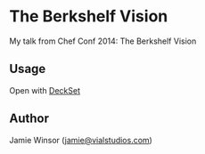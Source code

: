 # The Berkshelf Vision

My talk from Chef Conf 2014: The Berkshelf Vision

## Usage

Open with [DeckSet](http://www.decksetapp.com/)

## Author

Jamie Winsor (<jamie@vialstudios.com>)
